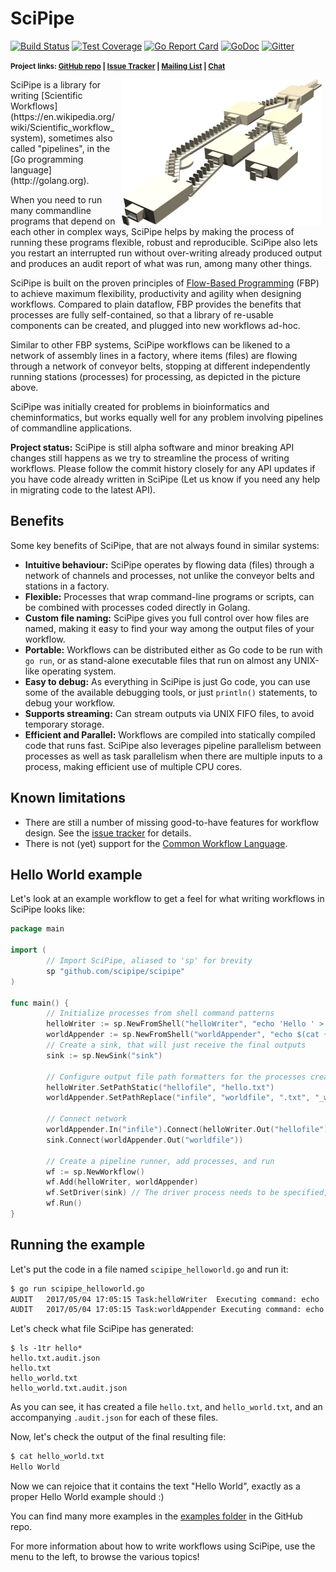 # SciPipe

[![Build Status](https://img.shields.io/circleci/project/github/scipipe/scipipe.svg)](https://circleci.com/gh/scipipe/scipipe)
[![Test Coverage](https://img.shields.io/codecov/c/github/scipipe/scipipe.svg)](https://codecov.io/gh/scipipe/scipipe)
[![Go Report Card](https://goreportcard.com/badge/github.com/scipipe/scipipe)](https://goreportcard.com/report/github.com/scipipe/scipipe)
[![GoDoc](https://godoc.org/github.com/scipipe/scipipe?status.svg)](https://godoc.org/github.com/scipipe/scipipe)
[![Gitter](https://badges.gitter.im/Join%20Chat.svg)](https://gitter.im/scipipe/scipipe)

<strong><small>Project links: [GitHub repo](http://github.com/scipipe/scipipe) | [Issue Tracker](https://github.com/scipipe/scipipe/issues) | [Mailing List](https://groups.google.com/forum/#!forum/scipipe) | [Chat](https://gitter.im/scipipe/scipipe)</small></strong>


<img src="images/fbp_factory.png" style="float: right; margin: 0 .4em;">
SciPipe is a library for writing [Scientific
Workflows](https://en.wikipedia.org/wiki/Scientific_workflow_system), sometimes
also called "pipelines", in the [Go programming language](http://golang.org).

When you need to run many commandline programs that depend on each other in
complex ways, SciPipe helps by making the process of running these programs
flexible, robust and reproducible. SciPipe also lets you restart an interrupted
run without over-writing already produced output and produces an audit report
of what was run, among many other things.

SciPipe is built on the proven principles of [Flow-Based Programming](https://en.wikipedia.org/wiki/Flow-based_programming)
(FBP) to achieve maximum flexibility, productivity and agility when designing
workflows.  Compared to plain dataflow, FBP provides the benefits that
processes are fully self-contained, so that a library of re-usable components
can be created, and plugged into new workflows ad-hoc.

Similar to other FBP systems, SciPipe workflows can be likened to a network of
assembly lines in a factory, where items (files) are flowing through a network
of conveyor belts, stopping at different independently running stations
(processes) for processing, as depicted in the picture above.

SciPipe was initially created for problems in bioinformatics and
cheminformatics, but works equally well for any problem involving pipelines of
commandline applications.

**Project status:** SciPipe is still alpha software and minor breaking API
changes still happens as we try to streamline the process of writing workflows.
Please follow the commit history closely for any API updates if you have code
already written in SciPipe (Let us know if you need any help in migrating code
to the latest API).

## Benefits

Some key benefits of SciPipe, that are not always found in similar systems:

- **Intuitive behaviour:** SciPipe operates by flowing data (files) through a
  network of channels and processes, not unlike the conveyor belts and stations
  in a factory.
- **Flexible:** Processes that wrap command-line programs or scripts, can be
  combined with processes coded directly in Golang.
- **Custom file naming:** SciPipe gives you full control over how files are
  named, making it easy to find your way among the output files of your
  workflow.
- **Portable:** Workflows can be distributed either as Go code to be run with
  `go run`, or as stand-alone executable files that run on almost any UNIX-like
  operating system.
- **Easy to debug:** As everything in SciPipe is just Go code, you can use some
  of the available debugging tools, or just `println()` statements, to debug
  your workflow. 
- **Supports streaming:** Can stream outputs via UNIX FIFO files, to avoid temporary storage.
- **Efficient and Parallel:** Workflows are compiled into statically compiled
  code that runs fast. SciPipe also leverages pipeline parallelism between
  processes as well as task parallelism when there are multiple inputs to a
  process, making efficient use of multiple CPU cores.

## Known limitations

- There are still a number of missing good-to-have features for workflow
  design. See the [issue tracker](https://github.com/scipipe/scipipe/issues)
  for details.
- There is not (yet) support for the [Common Workflow Language](http://common-workflow-language.github.io).

## Hello World example

Let's look at an example workflow to get a feel for what writing workflows in
SciPipe looks like:

```go
package main

import (
        // Import SciPipe, aliased to 'sp' for brevity
        sp "github.com/scipipe/scipipe"
)

func main() {
        // Initialize processes from shell command patterns
        helloWriter := sp.NewFromShell("helloWriter", "echo 'Hello ' > {o:hellofile}")
        worldAppender := sp.NewFromShell("worldAppender", "echo $(cat {i:infile}) World >> {o:worldfile}")
        // Create a sink, that will just receive the final outputs
        sink := sp.NewSink("sink")

        // Configure output file path formatters for the processes created above
        helloWriter.SetPathStatic("hellofile", "hello.txt")
        worldAppender.SetPathReplace("infile", "worldfile", ".txt", "_world.txt")

        // Connect network
        worldAppender.In("infile").Connect(helloWriter.Out("hellofile"))
        sink.Connect(worldAppender.Out("worldfile"))

        // Create a pipeline runner, add processes, and run
        wf := sp.NewWorkflow()
        wf.Add(helloWriter, worldAppender)
        wf.SetDriver(sink) // The driver process needs to be specified, since needs to be run in main thread
        wf.Run()
}
```

## Running the example

Let's put the code in a file named `scipipe_helloworld.go` and run it:

```bash
$ go run scipipe_helloworld.go 
AUDIT   2017/05/04 17:05:15 Task:helloWriter  Executing command: echo 'Hello ' > hello.txt.tmp
AUDIT   2017/05/04 17:05:15 Task:worldAppender Executing command: echo $(cat hello.txt) World >> hello_world.txt.tmp
```

Let's check what file SciPipe has generated:

```
$ ls -1tr hello*
hello.txt.audit.json
hello.txt
hello_world.txt
hello_world.txt.audit.json
```

As you can see, it has created a file `hello.txt`, and `hello_world.txt`, and
an accompanying `.audit.json` for each of these files.

Now, let's check the output of the final resulting file:

```bash
$ cat hello_world.txt
Hello World
```

Now we can rejoice that it contains the text "Hello World", exactly as a proper
Hello World example should :)

You can find many more examples in the [examples folder](https://github.com/scipipe/scipipe/tree/master/examples) in the GitHub repo.

For more information about how to write workflows using SciPipe, use the menu
to the left, to browse the various topics!
